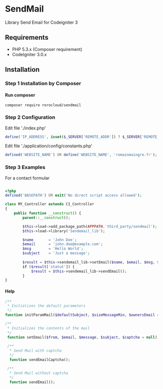 # SendMail
Library Send Email for Codeigniter 3

## Requirements

- PHP 5.3.x (Composer requirement)
- CodeIgniter 3.0.x

## Installation
### Step 1 Installation by Composer
#### Run composer
```shell
composer require rorocloud/sendmail
```

### Step 2 Configuration
Edit file './index.php'
```php
define('IP_ADDRESS', isset($_SERVER['REMOTE_ADDR']) ? $_SERVER['REMOTE_ADDR'] : '127.0.0.1');
```

Edit file './application/config/constants.php'
```php
defined('WEBSITE_NAME') OR define('WEBSITE_NAME', 'romainmaingre.fr');
```

### Step 3 Examples
For a contact formular
```php

<?php
defined('BASEPATH') OR exit('No direct script access allowed');

class MY_Controller extends CI_Controller
{
    public function __construct() {
        parent::__construct();

        $this->load->add_package_path(APPPATH.'third_party/sendmail');
        $this->load->library('Sendemail_lib');

        $name       = 'John Doe';
        $email      = 'john.doe@example.com';
        $msg        = 'Hello World';
        $subject    = 'Just a message';
        
        $result = $this->sendemail_lib->setEmail($name, $email, $msg, $subject, $captcha);
        if ($result['statut']) {
            $result = $this->sendemail_lib->sendEmail();
        }
}
```

#### Help
```php
/**
 * Initializes the default parameters
 */
function initParamMail($defaultSubject, $sizeMessageMin, $ownersEmail = array());

/**
 * Initializes the contents of the mail
 */
 function setEmail($from, $email, $message, $subject, $captcha = null);
 
 /**
  * Send Mail with captcha
  */
  function sendEmailCaptcha();

 /**
  * Send Mail without captcha
  */
  function sendEmail();

```

